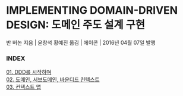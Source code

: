 # IMPLEMENTING DOMAIN-DRIVEN DESIGN: 도메인 주도 설계 구현

반 버논 지음 | 윤창석 황예진 옮김 | 에이콘 | 2016년 04월 07일 발행

### INDEX

[01. DDD를 시작하며](https://github.com/oh29oh29/read-and-learn/tree/master/books/implementing-ddd/Chapter01.md)  
[02. 도메인, 서브도메인, 바운디드 컨텍스트](https://github.com/oh29oh29/read-and-learn/tree/master/books/implementing-ddd/Chapter02.md)  
[03. 컨텍스트 맵](https://github.com/oh29oh29/read-and-learn/tree/master/books/implementing-ddd/Chapter03.md)  